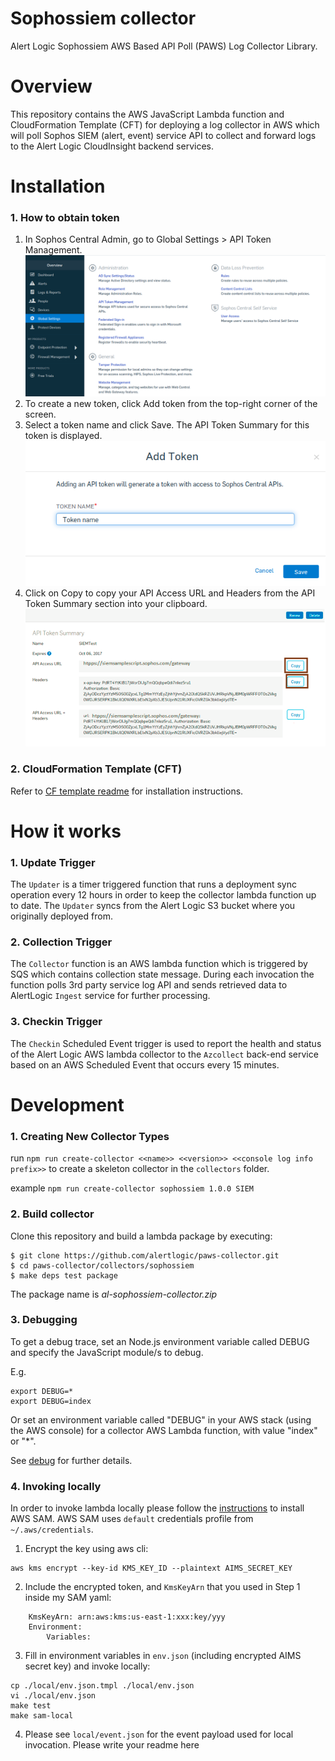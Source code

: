# Sophossiem collector
Alert Logic Sophossiem AWS Based API Poll (PAWS) Log Collector Library.

# Overview
This repository contains the AWS JavaScript Lambda function and CloudFormation 
Template (CFT) for deploying a log collector in AWS which will poll Sophos SIEM (alert, event)  service API to collect and 
forward logs to the Alert Logic CloudInsight backend services.

# Installation

### 1. How to obtain token

1. In Sophos Central Admin, go to Global Settings > API Token Management.<br />
![ScreenShot](./docs/img1.png)<br />
2. To create a new token, click Add token from the top-right corner of the screen.<br />
3. Select a token name and click Save. The API Token Summary for this token is displayed.<br />
![ScreenShot](./docs/img2.png)<br />
4. Click on Copy to copy your API Access URL and Headers from the API Token Summary section into your clipboard.<br />
![ScreenShot](./docs/img3.png)<br />

### 2. CloudFormation Template (CFT)

Refer to [CF template readme](./cfn/README-SOPHOSSIEM.md) for installation instructions.

# How it works

### 1. Update Trigger

The `Updater` is a timer triggered function that runs a deployment sync operation 
every 12 hours in order to keep the collector lambda function up to date.
The `Updater` syncs from the Alert Logic S3 bucket where you originally deployed from.

### 2. Collection Trigger

The `Collector` function is an AWS lambda function which is triggered by SQS which contains collection state message.
During each invocation the function polls 3rd party service log API and sends retrieved data to 
AlertLogic `Ingest` service for further processing.

### 3. Checkin Trigger

The `Checkin` Scheduled Event trigger is used to report the health and status of 
the Alert Logic AWS lambda collector to the `Azcollect` back-end service based on 
an AWS Scheduled Event that occurs every 15 minutes.


# Development

### 1. Creating New Collector Types
run `npm run create-collector <<name>> <<version>> <<console log info prefix>>` to create a skeleton collector in the `collectors` folder.

example `npm run create-collector sophossiem 1.0.0 SIEM`

### 2. Build collector
Clone this repository and build a lambda package by executing:
```
$ git clone https://github.com/alertlogic/paws-collector.git
$ cd paws-collector/collectors/sophossiem
$ make deps test package
```

The package name is *al-sophossiem-collector.zip*

### 3. Debugging

To get a debug trace, set an Node.js environment variable called DEBUG and
specify the JavaScript module/s to debug.

E.g.

```
export DEBUG=*
export DEBUG=index
```

Or set an environment variable called "DEBUG" in your AWS stack (using the AWS 
console) for a collector AWS Lambda function, with value "index" or "\*".

See [debug](https://www.npmjs.com/package/debug) for further details.

### 4. Invoking locally

In order to invoke lambda locally please follow the [instructions](https://docs.aws.amazon.com/lambda/latest/dg/sam-cli-requirements.html) to install AWS SAM.
AWS SAM uses `default` credentials profile from `~/.aws/credentials`.

  1. Encrypt the key using aws cli:
```
aws kms encrypt --key-id KMS_KEY_ID --plaintext AIMS_SECRET_KEY
```
  2. Include the encrypted token, and `KmsKeyArn` that you used in Step 1 inside my SAM yaml:
```
    KmsKeyArn: arn:aws:kms:us-east-1:xxx:key/yyy
    Environment:
        Variables:
```
  3. Fill in environment variables in `env.json` (including encrypted AIMS secret key) and invoke locally:

```
cp ./local/env.json.tmpl ./local/env.json
vi ./local/env.json
make test
make sam-local
```
  4. Please see `local/event.json` for the event payload used for local invocation.
Please write your readme here

